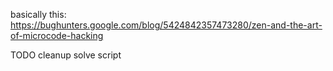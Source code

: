 basically this:
https://bughunters.google.com/blog/5424842357473280/zen-and-the-art-of-microcode-hacking

TODO cleanup solve script
